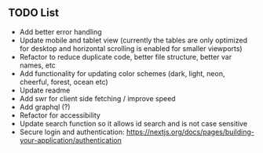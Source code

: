## TODO List

- Add better error handling
- Update mobile and tablet view (currently the tables are only optimized for desktop and horizontal scrolling is enabled for smaller viewports)
- Refactor to reduce duplicate code, better file structure, better var names, etc
- Add functionality for updating color schemes (dark, light, neon, cheerful, forest, ocean etc)
- Update readme
- Add swr for client side fetching / improve speed
- Add graphql (?)
- Refactor for accessibility
- Update search function so it allows id search and is not case sensitive
- Secure login and authentication: https://nextjs.org/docs/pages/building-your-application/authentication